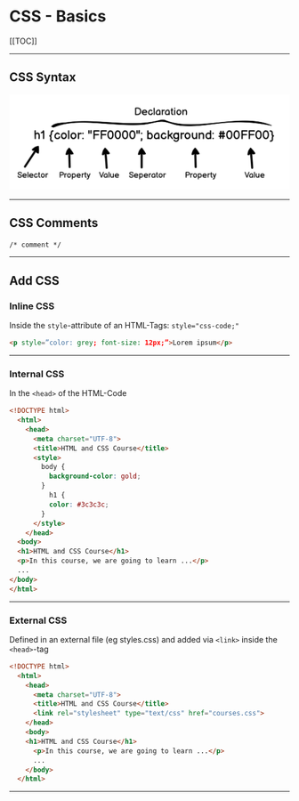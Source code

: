 # CSS - Basics

[[TOC]]

------

## CSS Syntax

<img src="./assets/CSS Syntax3.png" alt="CSS Syntax" style="zoom:50%;" />

------


## CSS Comments

`/* comment */`

------

## Add CSS

### Inline CSS

Inside the `style`-attribute of an HTML-Tags: `style="css-code;"`

```html
<p style=”color: grey; font-size: 12px;”>Lorem ipsum</p>
```

------

### Internal CSS

In the  `<head>` of the HTML-Code

```html
<!DOCTYPE html>
  <html>
    <head>
      <meta charset="UTF-8">
      <title>HTML and CSS Course</title>
      <style>
        body {
          background-color: gold;
        }
          h1 {
          color: #3c3c3c;
        }
      </style>
    </head>
  <body>
  <h1>HTML and CSS Course</h1>
  <p>In this course, we are going to learn ...</p>
  ...
</body>    
</html>
```

------

### External CSS

Defined in an external file (eg styles.css) and added via `<link>` inside the `<head>`-tag 

```html
<!DOCTYPE html>
  <html>
    <head>
      <meta charset="UTF-8">
      <title>HTML and CSS Course</title>
      <link rel="stylesheet" type="text/css" href="courses.css">
    </head>
    <body>
    <h1>HTML and CSS Course</h1>
      <p>In this course, we are going to learn ...</p>
      ...
    </body>
  </html>
```

------

